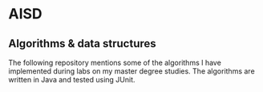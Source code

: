 # AISD
## Algorithms &amp; data structures

The following repository mentions some of the algorithms I have implemented during labs on my master degree studies. The algorithms are written in Java and tested using JUnit.
